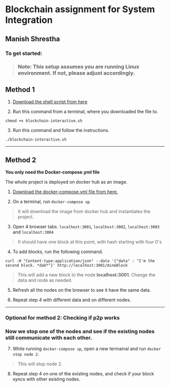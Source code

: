 # Blockchain assignment for System Integration

## Manish Shrestha

### To get started:

> ### Note: This setup assumes you are running Linux environment. If not, please adjust accordingly.

## **Method 1**
1. [Download the shell script from here](https://raw.githubusercontent.com/shrestaz/Blockchain-SI/master/blockchain-interactive.sh)

2. Run this command from a terminal, where you downloaded the file to.

`chmod +x blockchain-interactive.sh`

3. Run this command and follow the instructions.

`./blockchain-interactive.sh`

------------------------

## **Method 2**

**You only need the Docker-compose.yml file**

The whole project is deployed on docker hub as an image.

1. [Download the docker-compose.yml file from here.](https://raw.githubusercontent.com/shrestaz/Blockchain-SI/master/docker-compose.yml)

2. On a terminal, run `docker-compose up`

> It will download the image from docker hub and instantiates the project.

3. Open 4 browser tabs. `localhost:3001`, `localhost:3002`, `localhost:3003` and `localhost:3004`

> It should have one block at this point, with hash starting with four 0's

4. To add blocks, run the following command.

`curl -H "Content-type:application/json" --data '{"data" : "I'm the second block. *dab*"}' http://localhost:3001/mineBlock`

> This will add a new block to the node **localhost:3001**. Change the data and node as needed.

5. Refresh all the nodes on the browser to see it have the same data.

6. Repeat step 4 with different data and on different nodes.
-----------------------
### Optional for method 2: Checking if p2p works

### Now we stop one of the nodes and see if the existing nodes still communicate with each other.

7. While running `docker-compose up`, open a new termainal and run `docker stop node 2`.

> This will stop node 2.

8. Repeat step 4 on one of the existing nodes, and check if your block syncs with other existing nodes.

